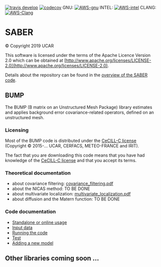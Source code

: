 [![travis develop](https://travis-ci.com/JCSDA/saber.svg?token=zswWHqwVimHTBAygfenZ&branch=develop&logo=travis)](https://travis-ci.com/JCSDA/saber)
[![codecov](https://codecov.io/gh/JCSDA/saber/branch/develop/graph/badge.svg?token=aLmdMnzx1C)](https://codecov.io/gh/JCSDA/saber)
GNU: [![AWS-gnu](https://codebuild.us-east-1.amazonaws.com/badges?uuid=eyJlbmNyeXB0ZWREYXRhIjoiV2dVMmxFVENKL2dCVzN5UlgyZHJuSmhvbTV6dDhOalYwTEJDaXdZWGFDbXp2YlU4VzdsV3ZRNm9mT25mRnM3NlVYWXE2R2pmYVlZbWhxbHJ1OXFpdzVjPSIsIml2UGFyYW1ldGVyU3BlYyI6Ilp2T04vNnBRR0xFYmQ3UzAiLCJtYXRlcmlhbFNldFNlcmlhbCI6MX0%3D&branch=develop)](https://us-east-1.console.aws.amazon.com/codesuite/codebuild/projects/automated-testing-saber-gnu/history)
INTEL: [![AWS-intel](https://codebuild.us-east-1.amazonaws.com/badges?uuid=eyJlbmNyeXB0ZWREYXRhIjoiYUROTE5DZVdranpBQTBKbTlBam1vb2pVWXJteDdEMk1RLzhWdmlQU2NUQUhueFF2UnhINWxDcGZ1eWFqcFpBUVRDMGpYdVhzSWdmazNYcmRDeUdOd0xRPSIsIml2UGFyYW1ldGVyU3BlYyI6IjhqZnUxOHpObWFGSnFtUzYiLCJtYXRlcmlhbFNldFNlcmlhbCI6MX0%3D&branch=develop)](https://us-east-1.console.aws.amazon.com/codesuite/codebuild/projects/automated-testing-saber-intel/history?region=us-east-1)
CLANG: [![AWS-Clang](https://codebuild.us-east-1.amazonaws.com/badges?uuid=eyJlbmNyeXB0ZWREYXRhIjoiL3NrZ05zdXQzbmlhOTJOT0RVanBwKzhocXhIb0tpdnFFMzAzdjd6RmN4V0FpRTJMVkdYcGJoVS9CTlE0L3dXS3JvclZxZU12U0lVWjdBb3krZ2xzODBBPSIsIml2UGFyYW1ldGVyU3BlYyI6IklHcGQ0VUJNOWdzNHNyWE0iLCJtYXRlcmlhbFNldFNlcmlhbCI6MX0%3D&branch=develop)](https://us-east-1.console.aws.amazon.com/codesuite/codebuild/projects/automated-testing-saber-clang/history?region=us-east-1)

# SABER
&copy; Copyright 2019 UCAR

This software is licensed under the terms of the Apache Licence Version 2.0
which can be obtained at [http://www.apache.org/licenses/LICENSE-2.0](http://www.apache.org/licenses/LICENSE-2.0).

Details about the repository can be found in the [overview of the SABER code](doc/overview.md).

## BUMP

The BUMP (B matrix on an Unstructured Mesh Package) library estimates and applies background error covariance-related operators, defined on an unstructured mesh.

### Licensing
Most of the BUMP code is distributed under the [CeCILL-C license](http://www.cecill.info/licences/Licence_CeCILL-C_V1-en.html) (Copyright © 2015-... UCAR, CERFACS, METEO-FRANCE and IRIT).

The fact that you are downloading this code means that you have had knowledge of the [CeCILL-C license](http://www.cecill.info/licences/Licence_CeCILL-C_V1-en.html) and that you accept its terms.

### Theoretical documentation
 - about covariance filtering: [covariance_filtering.pdf](https://github.com/benjaminmenetrier/covariance_filtering/blob/master/covariance_filtering.pdf)
 - about the NICAS method: TO BE DONE
 - about multivariate localization: [multivariate_localization.pdf](https://github.com/benjaminmenetrier/multivariate_localization/blob/master/multivariate_localization.pdf)
 - about diffusion and the Matern function: TO BE DONE

### Code documentation
 - [Standalone or online usage](doc/bump/standalone_or_online_usage.md)
 - [Input data](doc/bump/input_data.md)
 - [Running the code](doc/bump/running_the_code.md)
 - [Test](doc/bump/test.md)
 - [Adding a new model](doc/bump/adding_a_new_model.md)

## Other libraries coming soon ...
